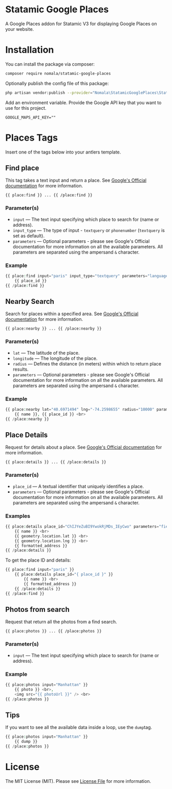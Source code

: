 # Statamic Google Places
A Google Places addon for Statamic V3 for displaying Google Places on your website.

# Installation

You can install the package via composer:

```bash
composer require nomala/statamic-google-places
```

Optionally publish the config file of this package:

```bash
php artisan vendor:publish --provider="Nomala\StatamicGooglePlaces\StatamicGooglePlacesServiceProvider"
```

Add an environment variable. Provide the Google API key that you want to use for this project.

```
GOOGLE_MAPS_API_KEY=""
```

# Places Tags

Insert one of the tags below into your antlers template.

## Find place

This tag takes a text input and return a place. See [Google's Official documentation](https://developers.google.com/maps/documentation/places/web-service/search-find-place) for more information.

```
{{ place:find }} ... {{ /place:find }}
```

### Parameter(s)

* `input` — The text input specifying which place to search for (name or address).
* `input_type` — The type of input - `textquery` or `phonenumber` (`textquery` is set as default).
* `parameters` — Optional parameters - please see Google's Official documentation for more information on all the available parameters. All parameters are separated using the ampersand `&` character. 

### Example

```php
{{ place:find input="paris" input_type="textquery" parameters="language=fr" }}
    {{ place_id }}
{{ /place:find }}
```

## Nearby Search

Search for places within a specified area. See [Google's Official documentation](https://developers.google.com/maps/documentation/places/web-service/search-nearby) for more information. 

```
{{ place:nearby }} ... {{ /place:nearby }}
```

### Parameter(s)

* `lat` — The latitude of the place.
* `longitude` — The longitude of the place.
* `radius` — Defines the distance (in meters) within which to return place results.
* `parameters` — Optional parameters - please see Google's Official documentation for more information on all the available parameters. All parameters are separated using the ampersand `&` character. 

### Example

```php
{{ place:nearby lat="40.6971494" lng="-74.2598655" radius="10000" parameters="type=doctor&rankby=distance" }}
    {{ name }}, {{ place_id }} <br>
{{ /place:nearby }}
```

## Place Details

Request for details about a place. See [Google's Official documentation](https://developers.google.com/maps/documentation/places/web-service/details) for more information. 

```
{{ place:details }} ... {{ /place:details }}
```

### Parameter(s)

* `place_id` — A textual identifier that uniquely identifies a place.
* `parameters` — Optional parameters - please see Google's Official documentation for more information on all the available parameters. All parameters are separated using the ampersand `&` character.

### Examples

```php
{{ place:details place_id="ChIJYeZuBI9YwokRjMDs_IEyCwo" parameters="fields=formatted_address,name,geometry&language=fr" }}
    {{ name }} <br>
    {{ geometry.location.lat }} <br>
    {{ geometry.location.lng }} <br>
    {{ formatted_address }}
{{ /place:details }}
```

To get the place ID and details:

```php
{{ place:find input="paris" }}
    {{ place:details place_id="{ place_id }" }}
        {{ name }} <br>
        {{ formatted_address }}
    {{ /place:details }}
{{ /place:find }}
```

## Photos from search

Request that return all the photos from a find search.

```
{{ place:photos }} ... {{ /place:photos }}
```

### Parameter(s)

* `input` — The text input specifying which place to search for (name or address).

### Example

```php
{{ place:photos input="Manhattan" }}
    {{ photo }} <br>,
    <img src="{{ photoUrl }}" /> <br>
{{ /place:photos }}
```

## Tips

If you want to see all the available data inside a loop, use the `dump`tag.

```php
{{ place:photos input="Manhattan" }}
    {{ dump }}
{{ /place:photos }}
```

# License

The MIT License (MIT). Please see [License File](LICENSE.md) for more information.
